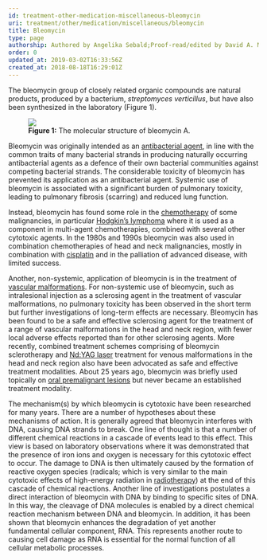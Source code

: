```yaml
---
id: treatment-other-medication-miscellaneous-bleomycin
uri: treatment/other/medication/miscellaneous/bleomycin
title: Bleomycin
type: page
authorship: Authored by Angelika Sebald;Proof-read/edited by David A. Mitchell
order: 0
updated_at: 2019-03-02T16:33:56Z
created_at: 2018-08-18T16:29:01Z
---
```


<p>The bleomycin group of closely related organic compounds are
    natural products, produced by a bacterium, <i>streptomyces verticillus</i>,
    but have also been synthesized in the laboratory (Figure
    1).</p>
<figure><img src="/treatment-other-medication-miscellaneous-bleomycin-figure1.png">
    <figcaption><strong>Figure 1:</strong> The molecular structure of bleomycin
        A.</figcaption>
</figure>
<p>Bleomycin was originally intended as an <a href="/treatment/other/medication/infection/more-info">antibacterial agent</a>,
    in line with the common traits of many bacterial strands
    in producing naturally occurring antibacterial agents as
    a defence of their own bacterial communities against competing
    bacterial strands. The considerable toxicity of bleomycin
    has prevented its application as an antibacterial agent.
    Systemic use of bleomycin is associated with a significant
    burden of pulmonary toxicity, leading to pulmonary fibrosis
    (scarring) and reduced lung function.</p>
<p>Instead, bleomycin has found some role in the <a href="/treatment/chemotherapy">chemotherapy</a>    of some malignancies, in particular <a href="/diagnosis/a-z/tumour/blood-malignancy/more-info">Hodgkin’s lymphoma</a>    where it is used as a component in multi-agent chemotherapies,
    combined with several other cytotoxic agents. In the 1980s
    and 1990s bleomycin was also used in combination chemotherapies
    of head and neck malignancies, mostly in combination with
    <a href="/treatment/chemotherapy/chemical-principles/more-info">cisplatin</a>    and in the palliation of advanced disease, with limited success.</p>
<p>Another, non-systemic, application of bleomycin is in the treatment
    of <a href="/diagnosis/a-z/vascular-abnormalities">vascular malformations</a>.
    For non-systemic use of bleomycin, such as intralesional
    injection as a sclerosing agent in the treatment of vascular
    malformations, no pulmonary toxicity has been observed in
    the short term but further investigations of long-term effects
    are necessary. Bleomycin has been found to be a safe and
    effective sclerosing agent for the treatment of a range of
    vascular malformations in the head and neck region, with
    fewer local adverse effects reported than for other sclerosing
    agents. More recently, combined treatment schemes comprising
    of bleomycin sclerotherapy and <a href="/treatment/other/extreme-temperatures/detailed">Nd:YAG laser</a>    treatment for venous malformations in the head and neck region
    also have been advocated as safe and effective treatment
    modalities. About 25 years ago, bleomycin was briefly used
    topically on <a href="/diagnosis/a-z/dysplasia/more-info">oral premalignant lesions</a>    but never became an established treatment modality.</p>
<p>The mechanism(s) by which bleomycin is cytotoxic have been researched
    for many years. There are a number of hypotheses about these
    mechanisms of action. It is generally agreed that bleomycin
    interferes with DNA, causing DNA strands to break. One line
    of thought is that a number of different chemical reactions
    in a cascade of events lead to this effect. This view is
    based on laboratory observations where it was demonstrated
    that the presence of iron ions and oxygen is necessary for
    this cytotoxic effect to occur. The damage to DNA is then
    ultimately caused by the formation of reactive oxygen species
    (radicals; which is very similar to the main cytotoxic effects
    of high-energy radiation in <a href="/treatment/radiotherapy">radiotherapy</a>)
    at the end of this cascade of chemical reactions. Another
    line of investigations postulates a direct interaction of
    bleomycin with DNA by binding to specific sites of DNA. In
    this way, the cleavage of DNA molecules is enabled by a direct
    chemical reaction mechanism between DNA and bleomycin. In
    addition, it has been shown that bleomycin enhances the degradation
    of yet another fundamental cellular component, RNA. This
    represents another route to causing cell damage as RNA is
    essential for the normal function of all cellular metabolic
    processes.</p>
